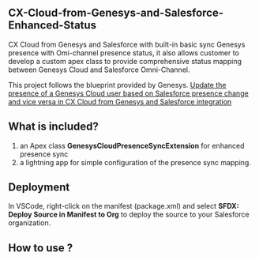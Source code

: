 ## CX-Cloud-from-Genesys-and-Salesforce-Enhanced-Status

CX Cloud from Genesys and Salesforce with built-in basic sync Genesys presence with Omi-channel presence status, it also allows customer to develop a custom apex class to provide comprehensive status mapping between Genesys Cloud and Salesforce Omni-Channel.

This project follows the blueprint provided by Genesys.  [Update the presence of a Genesys Cloud user based on Salesforce presence change and vice versa in CX Cloud from Genesys and Salesforce integration](https://developer.genesys.cloud/blueprints/enhanced-status-syncing-with-salesforce-service-cloud-voice/)

## What is included? 

 1. an Apex class  **GenesysCloudPresenceSyncExtension**  for enhanced presence sync
 2. a lightning app for simple configuration of the presence sync mapping.
 
## Deployment
 In VSCode, right-click on the manifest (package.xml) and select **SFDX: Deploy Source in Manifest to Org** to deploy the source to your Salesforce organization.

## How to use ?